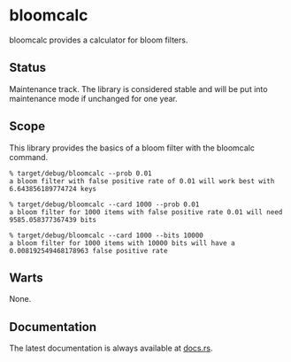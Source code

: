 bloomcalc
=========

bloomcalc provides a calculator for bloom filters.

Status
------

Maintenance track.  The library is considered stable and will be put into maintenance mode if unchanged for one year.

Scope
-----

This library provides the basics of a bloom filter with the bloomcalc command.

```ignore
% target/debug/bloomcalc --prob 0.01
a bloom filter with false positive rate of 0.01 will work best with 6.643856189774724 keys

% target/debug/bloomcalc --card 1000 --prob 0.01
a bloom filter for 1000 items with false positive rate 0.01 will need 9585.058377367439 bits

% target/debug/bloomcalc --card 1000 --bits 10000
a bloom filter for 1000 items with 10000 bits will have a 0.008192549468178963 false positive rate
```

Warts
-----

None.

Documentation
-------------

The latest documentation is always available at [docs.rs](https://docs.rs/bloomcalc/latest/bloomcalc/).
